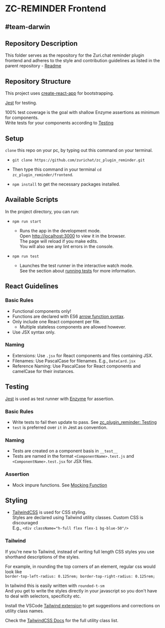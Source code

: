 # ZC-REMINDER Frontend

## #team-darwin

## Repository Description

This folder serves as the repository for the Zuri.chat reminder plugin frontend and adheres to the style and contribution guidelines as listed in the parent repository - [Readme](https://github.com/zurichat/zc_plugin_reminder#readme)

## Repository Structure

This project uses [create-react-app](https://reactjs.org/docs/create-a-new-react-app.html) for bootstrapping.

[Jest](https://archive.jestjs.io/docs/en/22.x/getting-started.html) for testing.

100% test coverage is the goal with shallow Enzyme assertions as minimum for components.\
Write tests for your components according to [Testing](#Testing)

## Setup

`clone` this repo on your pc, by typing out this command on your terminal.

- `git clone https://github.com/zurichat/zc_plugin_reminder.git`

- Then type this command in your terminal `cd zc_plugin_reminder/frontend`.
- `npm install` to get the necessary packages installed.

## Available Scripts

In the project directory, you can run:

- `npm run start`

  - Runs the app in the development mode.\
    Open [http://localhost:3000](http://localhost:3000) to view it in the browser.\
    The page will reload if you make edits.\
    You will also see any lint errors in the console.

- `npm run test`

  - Launches the test runner in the interactive watch mode.\
    See the section about [running tests](https://facebook.github.io/create-react-app/docs/running-tests) for more information.

## React Guidelines

### Basic Rules

- Functional components only!
- Functions are declared with ES6 [arrow function syntax](https://developer.mozilla.org/en-US/docs/Web/JavaScript/Reference/Functions/Arrow_functions).
- Only include one React component per file.
  - Multiple stateless components are allowed however.
- Use JSX syntax only.

### Naming

- Extensions: Use `.jsx` for React components and files containing JSX.
- Filenames: Use PascalCase for filenames. E.g., `DateCard.jsx`
- Reference Naming: Use PascalCase for React components and camelCase for their instances.

## Testing

[Jest](https://jestjs.io/docs/tutorial-react) is used as test runner with [Enzyme](https://enzymejs.github.io/enzyme/) for assertion.

### Basic Rules

- Write tests to fail then update to pass. See [zc_plugin_reminder: Testing](https://github.com/zurichat/zc_plugin_reminder#testing)
- `test` is preferred over `it` in Jest as convention.

### Naming

- Tests are created on a component basis in `__test__`
- Tests are named in the format `<ComponentName>.test.js` and `<ComponentName>.test.jsx` for JSX files.

### Assertion

- Mock impure functions. See [Mocking Function](https://github.com/zurichat/zc_plugin_reminder#testing)

## Styling

- [TailwindCSS](tailwindcss.com/docs) is used for CSS styling.\
  Styles are declared using Tailwind utility classes. Custom CSS is discouraged\
  E.g., `<div className="h-full flex flex-1 bg-blue-50"/>`

### Tailwind

If you're new to Tailwind, instead of writing full length CSS styles you use shorthand descriptions of the styles.

For example, in rounding the top corners of an element, regular css would look like\
`border-top-left-radius: 0.125rem; border-top-right-radius: 0.125rem;`

In tailwind this is easily written with `rounded-t-sm`\
And you get to write the styles directly in your javascript so you don't have to deal with selectors, specificity etc.

Install the VSCode [Tailwind extension](https://marketplace.visualstudio.com/items?itemName=bradlc.vscode-tailwindcss) to get suggestions and corrections on utility class names.

Check the [TailwindCSS Docs](tailwindcss.com/docs) for the full utility class list.
